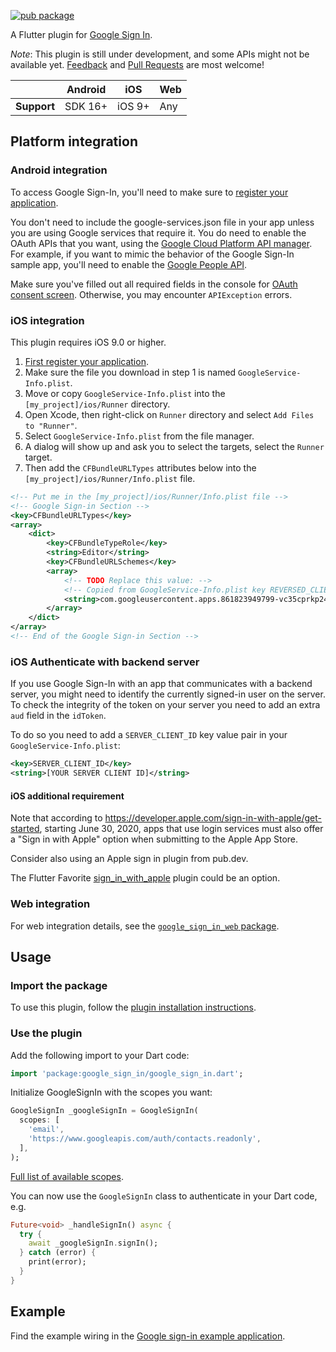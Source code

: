[![pub package](https://img.shields.io/pub/v/google_sign_in.svg)](https://pub.dev/packages/google_sign_in)

A Flutter plugin for [Google Sign In](https://developers.google.com/identity/).

_Note_: This plugin is still under development, and some APIs might not be
available yet. [Feedback](https://github.com/flutter/flutter/issues) and
[Pull Requests](https://github.com/flutter/plugins/pulls) are most welcome!

|             | Android | iOS    | Web |
|-------------|---------|--------|-----|
| **Support** | SDK 16+ | iOS 9+ | Any |

## Platform integration

### Android integration

To access Google Sign-In, you'll need to make sure to
[register your application](https://firebase.google.com/docs/android/setup).

You don't need to include the google-services.json file in your app unless you
are using Google services that require it. You do need to enable the OAuth APIs
that you want, using the
[Google Cloud Platform API manager](https://console.developers.google.com/). For
example, if you want to mimic the behavior of the Google Sign-In sample app,
you'll need to enable the
[Google People API](https://developers.google.com/people/).

Make sure you've filled out all required fields in the console for
[OAuth consent screen](https://console.developers.google.com/apis/credentials/consent).
Otherwise, you may encounter `APIException` errors.

### iOS integration

This plugin requires iOS 9.0 or higher.

1. [First register your application](https://firebase.google.com/docs/ios/setup).
2. Make sure the file you download in step 1 is named
   `GoogleService-Info.plist`.
3. Move or copy `GoogleService-Info.plist` into the `[my_project]/ios/Runner`
   directory.
4. Open Xcode, then right-click on `Runner` directory and select
   `Add Files to "Runner"`.
5. Select `GoogleService-Info.plist` from the file manager.
6. A dialog will show up and ask you to select the targets, select the `Runner`
   target.
7. Then add the `CFBundleURLTypes` attributes below into the
   `[my_project]/ios/Runner/Info.plist` file.

```xml
<!-- Put me in the [my_project]/ios/Runner/Info.plist file -->
<!-- Google Sign-in Section -->
<key>CFBundleURLTypes</key>
<array>
	<dict>
		<key>CFBundleTypeRole</key>
		<string>Editor</string>
		<key>CFBundleURLSchemes</key>
		<array>
			<!-- TODO Replace this value: -->
			<!-- Copied from GoogleService-Info.plist key REVERSED_CLIENT_ID -->
			<string>com.googleusercontent.apps.861823949799-vc35cprkp249096uujjn0vvnmcvjppkn</string>
		</array>
	</dict>
</array>
<!-- End of the Google Sign-in Section -->
```

### iOS Authenticate with backend server

If you use Google Sign-In with an app that communicates with a backend server,
you might need to identify the currently signed-in user on the server.
To check the integrity of the token on your server you need to add an extra
`aud` field in the `idToken`.

To do so you need to add a `SERVER_CLIENT_ID` key value pair in your `GoogleService-Info.plist`:

```xml
<key>SERVER_CLIENT_ID</key>
<string>[YOUR SERVER CLIENT ID]</string>
```

#### iOS additional requirement

Note that according to
https://developer.apple.com/sign-in-with-apple/get-started, starting June 30,
2020, apps that use login services must also offer a "Sign in with Apple" option
when submitting to the Apple App Store.

Consider also using an Apple sign in plugin from pub.dev.

The Flutter Favorite
[sign_in_with_apple](https://pub.dev/packages/sign_in_with_apple) plugin could
be an option.

### Web integration

For web integration details, see the
[`google_sign_in_web` package](https://pub.dev/packages/google_sign_in_web).

## Usage

### Import the package

To use this plugin, follow the
[plugin installation instructions](https://pub.dev/packages/google_sign_in/install).

### Use the plugin

Add the following import to your Dart code:

```dart
import 'package:google_sign_in/google_sign_in.dart';
```

Initialize GoogleSignIn with the scopes you want:

```dart
GoogleSignIn _googleSignIn = GoogleSignIn(
  scopes: [
    'email',
    'https://www.googleapis.com/auth/contacts.readonly',
  ],
);
```

[Full list of available scopes](https://developers.google.com/identity/protocols/googlescopes).

You can now use the `GoogleSignIn` class to authenticate in your Dart code, e.g.

```dart
Future<void> _handleSignIn() async {
  try {
    await _googleSignIn.signIn();
  } catch (error) {
    print(error);
  }
}
```

## Example

Find the example wiring in the
[Google sign-in example application](https://github.com/flutter/plugins/blob/master/packages/google_sign_in/google_sign_in/example/lib/main.dart).

